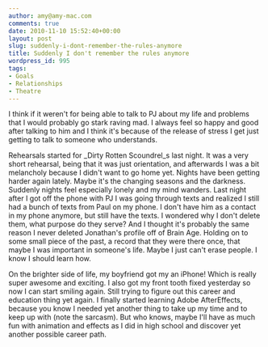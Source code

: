 ```yaml
---
author: amy@amy-mac.com
comments: true
date: 2010-11-10 15:52:40+00:00
layout: post
slug: suddenly-i-dont-remember-the-rules-anymore
title: Suddenly I don't remember the rules anymore
wordpress_id: 995
tags:
- Goals
- Relationships
- Theatre
---
```


I think if it weren't for being able to talk to PJ about my life and problems that I would probably go stark raving mad. I always feel so happy and good after talking to him and I think it's because of the release of stress I get just getting to talk to someone who understands.

Rehearsals started for _Dirty Rotten Scoundrel_s last night. It was a very short rehearsal, being that it was just orientation, and afterwards I was a bit melancholy because I didn't want to go home yet. Nights have been getting harder again lately. Maybe it's the changing seasons and the darkness. Suddenly nights feel especially lonely and my mind wanders. Last night after I got off the phone with PJ I was going through texts and realized I still had a bunch of texts from Paul on my phone. I don't have him as a contact in my phone anymore, but still have the texts. I wondered why I don't delete them, what purpose do they serve? And I thought it's probably the same reason I never deleted Jonathan's profile off of Brain Age. Holding on to some small piece of the past, a record that they were there once, that maybe I was important in someone's life. Maybe I just can't erase people. I know I should learn how.

On the brighter side of life, my boyfriend got my an iPhone! Which is really super awesome and exciting. I also got my front tooth fixed yesterday so now I can start smiling again. Still trying to figure out this career and education thing yet again. I finally started learning Adobe AfterEffects, because you know I needed yet another thing to take up my time and to keep up with (note the sarcasm). But who knows, maybe I'll have as much fun with animation and effects as I did in high school and discover yet another possible career path.
